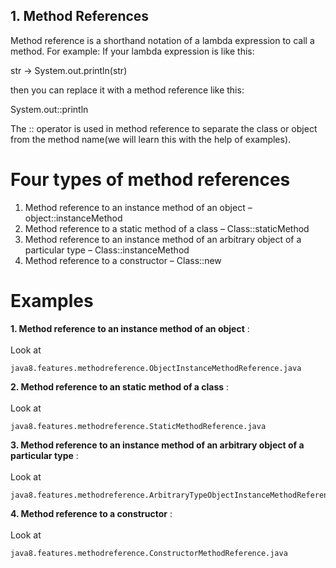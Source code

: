 ## 1. Method References 

Method reference is a shorthand notation of a lambda expression to call a method. For example:
If your lambda expression is like this:

str -> System.out.println(str)

then you can replace it with a method reference like this:

System.out::println

The :: operator is used in method reference to separate the class or object from the method name(we will learn this with the help of examples).

Four types of method references
===================================

1. Method reference to an instance method of an object – object::instanceMethod
2. Method reference to a static method of a class – Class::staticMethod
3. Method reference to an instance method of an arbitrary object of a particular type – Class::instanceMethod
4. Method reference to a constructor – Class::new



Examples
========

**1. Method reference to an instance method of an object** : <br/><br/>Look at  
	
	java8.features.methodreference.ObjectInstanceMethodReference.java

**2. Method reference to an static method of a class** : <br/><br/>Look at  
	
	java8.features.methodreference.StaticMethodReference.java
	
**3. Method reference to an instance method of an arbitrary object of a particular type** : <br/><br/>Look at  
	
	java8.features.methodreference.ArbitraryTypeObjectInstanceMethodReference.java
	
**4. Method reference to a constructor** : <br/><br/>Look at  
	
	java8.features.methodreference.ConstructorMethodReference.java
	